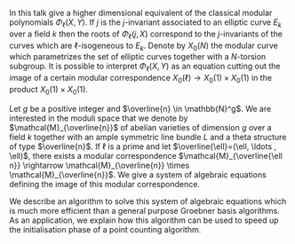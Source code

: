 In this talk give a higher dimensional equivalent of
the classical modular polynomials $\Phi_\ell(X,Y)$. If $j$ is the
$j$-invariant associated to an elliptic curve $E_k$ over a field $k$
then the roots of $\Phi_\ell(j,X)$ correspond to the $j$-invariants of
the curves which are $\ell$-isogeneous to $E_k$.  Denote by $X_0(N)$
the modular curve which parametrizes the set of elliptic curves
together with a $N$-torsion subgroup. It is possible to interpret
$\Phi_\ell(X,Y)$ as an equation cutting out the image of a certain
modular correspondence $X_0(\ell) \rightarrow X_0(1) \times X_0(1)$ in
the product $X_0(1) \times X_0(1)$.

Let $g$ be a positive integer and $\overline{n} \in \mathbb{N}^g$.  We are
interested in the moduli space that we denote by
$\mathcal{M}_{\overline{n}}$ of abelian varieties of dimension $g$
over a field $k$ together with an ample symmetric line bundle
$L$ and a theta structure of type $\overline{n}$. If $\ell$ is a
prime and let $\overline{\ell}=(\ell, \ldots , \ell)$, there exists a
modular correspondence $\mathcal{M}_{\overline{\ell n}} \rightarrow \mathcal{M}_{\overline{n}} \times \mathcal{M}_{\overline{n}}$. We give
a system of algebraic equations defining the image of this modular
correspondence.

We describe an algorithm to solve this system of algebraic equations
which is much more efficient than a general purpose Groebner basis
algorithms. As an application, we explain how this algorithm can be
used to speed up the initialisation phase of a point counting
algorithm.
